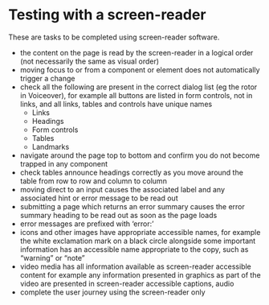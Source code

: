 # Testing with a screen-reader
These are tasks to be completed using screen-reader software.

- the content on the page is read by the screen-reader in a logical order (not necessarily the same as visual order)
- moving focus to or from a component or element does not automatically trigger a change
- check all the following are present in the correct dialog list (eg the rotor in Voiceover), for example all buttons are listed in form controls, not in links, and all links, tables and controls have unique names
    - Links
    - Headings
    - Form controls
    - Tables
    - Landmarks
- navigate around the page top to bottom and confirm you do not become trapped in any component
- check tables announce headings correctly as you move around the table from row to row and column to column
- moving direct to an input causes the associated label and any associated hint or error message to be read out
- submitting a page which returns an error summary causes the error summary heading to be read out as soon as the page loads
- error messages are prefixed with ‘error:’
- icons and other images have appropriate accessible names, for example the white exclamation mark on a black circle alongside some important information has an accessible name appropriate to the copy, such as “warning” or “note”
- video media has all information available as screen-reader accessible content for example any information presented in graphics as part of the video are presented in screen-reader accessible captions, audio
- complete the user journey using the screen-reader only
